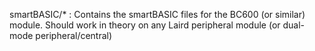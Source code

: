 smartBASIC/*    : Contains the smartBASIC files for the BC600 (or similar) module. Should work in theory on any Laird peripheral module (or dual-mode peripheral/central)

